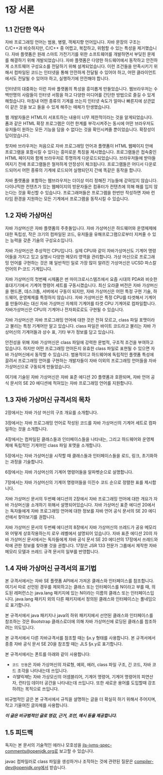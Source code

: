 # 1장 서론
## 1.1 간단한 역사

자바 프로그래밍 언어는 범용, 병렬, 객체지향 언어입니다. 자바 문장의 구조는 C/C++과 비슷하지만, C/C++ 중 어렵고, 복잡하고, 위험할 수 있는 특성을 제거했습니다. 자바 플랫폼은 원래 스마트 가전기기를 위한 소프트웨어를 개발하면서 부딪힌 문제를 해결하기 위해 개발되었습니다. 자바 플랫폼은 다양한 하드웨어에서 동작하고 안전하게 소프트웨어 구성요소를 전달하기 위해 설계되었습니다. 이런 조건들을 만족시키기 위해서 컴파일된 코드는 인터넷을 통해 안전하게 전달될 수 있어야 하고, 어떤 클라이언트에서도 전달될 수 있어야 하고, 실행하기에 안전해야 합니다. 

인터넷의 대중화는 이런 자바 플랫폼의 특성을 흥미롭게 만들었습니다. 웹브라우저는 수백만명의 사람들이 인터넷 서핑을 하고 다양한 미디어를 간단한 방법으로 즐길 수 있게 해줬습니다. 마침내 어떤 종류의 기계를 쓰는지 인터넷 속도가 얼마나 빠른지에 상관없이 같은 것을 보고 들을 수 있게 해주는 매체가 탄생했습니다.

웹 개발자들은 HTML이 서포트하는 내용이 너무 제한적이라는 것을 알게되었습니다. 폼과 같은 HTML 확장 프로그램은 이런 한계를 부각시켜주는 동시에 어떤 브라우저도 유저들이 원하는 모든 기능을 담을 수 없다는 것을 확인시켜줄 뿐이었습니다. 확장성이 답이었습니다. 

핫자바 브라우저는 처음으로 자바 프로그래밍 언어과 플랫폼이 HTML 웹페이지 안에 프로그램을 포함시킬 수 있다는 흥미로운 특징을 제시했습니다. 프로그램들은 접속중인 HTML 페이지와 함께 브라우저로 투명하게 다운로드되었습니다. 브라우저들에 받아들여지기 전에 프로그램들은 철저하게 안정성이 체크됩니다. 프로그램들은 어디서 다운로드되어서 어떤 종류의 기계에 로드되어 실행되던지 간에 똑같은 동작을 합니다.

자바 플랫폼을 포함하는 웹브라우저는 더이상 미리 정해진 기능들에 갇혀있지 않습니다. 다이나믹한 컨텐츠가 있는 웹페이지의 방문자들은 컴퓨터가 컨텐츠에 의해 해를 입지 않는다는 것을 확신할 수 있습니다. 프로그래머들은 프로그램을 한번만 작성하면 자바 런타임 환경을 지원하는 모든 기계에서 프로그램을 동작시킬 수 있습니다.


## 1.2 자바 가상머신

자바 가상머신은 자바 플랫폼의 주춧돌입니다. 자바 가상머신은 하드웨어와 운영체제에 대한 독립성, 작은 크기의 컴파일된 코드, 유저들을 유해프로그램으로부터 지켜줄 수 있는 능력을 갖춘 기술의 구성요소입니다. 

자바 가상머신은 추상적인 CPU입니다. 실제 CPU와 같이 자바가상머신도 기계어 명령어들을 가지고 있고 실행시 다양한 메모리 영역을 관리합니다. 가상 머신으로 프로그래밍 언어를 구현하는 것은 꽤 일반적인 일로 가장 많이 알려진 가상머신은 UCSD 파스칼 언어의 P-코드 기계입니다. 

자바 가상머신의 첫번째 시제품은 썬 마이크로시스템즈에서 요즘 시대의 PDA와 비슷한 휴대기기에서 기계어 명령어 세트를 구동시켰습니다. 최신 오라클 버전은 자바 가상머신을 핸드폰, 데스크톱, 서버에서 구동이 되지만, 자바 가상머신은 어떤 특정 구현 기술, 하드웨어, 운영체제를 특정하지 않습니다. 자바 가상머신은 특정 CPU를 타겟해서 기계어를 만들어내는 대신 자바 가상머신 자체의 기계어를 타겟 CPU 기계어로 컴파일합니다. 자바가상머신은 CPU의 기계어나 전자회로로도 구현될 수 있습니다.

자바 가상머신은 자바 프로그래밍 언어에 대한 것은 전혀 모르고, class 파일 포맷이라고 불리는 특정 기계어만 알고 있습니다. class 파일은 바이트 코드라고 불리는 자바 가상머신의 기계어들과 상수 표, 기타 부가 정보를 담고 있습니다.

안전성을 위해 자바 가상머신은 class 파일에 강력한 문법적, 구조적 조건을 부여하고 있습니다. 하지만 어떤 프로그래밍 언어든지 유효한 class 파일로 표현될 수 있으면 자바 가상머신에서 동작할 수 있습니다. 범용적이고 하드웨어에 독립적인 플랫폼 특성에 끌려서 프로그래밍 언어를 구현하는 개발자들이 자바 이외의 프로그래밍 언어들을 자바 가상머신으로 구동되게 만들었습니다.

여기에 기술된 자바 가상머신은 자바 표준 에디션 20 플랫폼과 호환되며, 자바 언어 공식 문서의 SE 20 에디션에 적혀있는 자바 프로그래밍 언어를 지원합니다.


## 1.3 자바 가상머신 규격서의 목차

2장에서는 자바 가상 머신의 구조 개요를 소개합니다.

3장에서는 자바 프로그래밍 언어로 작성된 코드를 자바 가상머신의 기계어 세트로 컴파일하는 것을 소개합니다.

4장에서는 컴파일된 클래스들과 인터페이스들을 나타내는, 그리고 하드웨어와 운영체제에 독립적인 기게어인 class 파일 포맷을 소개합니다.

5장에서는 자바 가상머신을 시작할 때 클래스들과 인터페이스들을 로드, 링크, 초기화하는 과정을 기술합니다.

6장에서는 자바 가상머신의 기계어 명령어들을 알파벳순으로 설명합니다. 

7장에서는 자바 가상머신의 기계어 명령어들을 이진수 코드 순으로 정렬한 표를 제시합니다.

자바 가상머신 문서의 두번째 에디션의 2장에서 자바 프로그래밍 언어에 대한 개요가 자바 가상머신을 소개하기 위해서 설명되어있습니다. 자바 가상머신 표준 에디션 20에서는 독자들에게 자바 프로그래밍 언어에 대한 정보를 자바 언어 공식 문서의 SE 20 에디션에서 찾아보기를 권합니다.

자바 가상머신 문서의 두번째 에디션의 8장에서 자바 가상머신의 쓰레드가 공유 메모리와 어떻게 상호작용하는지 로우 레벨에서 설명되어 있습니다. 자바 표준 에디션 20의 자바 가상머신 문서에서는 독자들에게 자바 공식 문서 SE 20 에디션의 17장에서 쓰레드와 락에 관한 정보를 찾아볼 것을 권합니다. 17장은 JSR 133 전문가 그룹에서 제작한 자바 메모리 모델과 쓰레드 규격 문서의 일부를 반영합니다.


## 1.4 자바 가상머신 규격서의 표기법

본 규격서에서는 자바 SE 플랫폼 API에서 가져온 클래스와 인터페이스를 참조합니다. 여기서 따로 선언된 경우를 제외하고는 클래스 또는 인터페이스를 N이라고 부를 때, 의도된 레퍼런스는 java.lang 패키지에 있는 N이라는 이름의 클래스 또는 인터페이스입니다. java.lang 패키지 외의 다른 패키지에서 정의된 클래스와 인터페이스는 풀네임으로 표기합니다. 

본 규격서에서 java 패키지나 java의 하위 패키지에서 선언된 클래스와 인터페이스를 참조하는 것은 Bootstrap 클래스로더에 의해 자바 가상머신에 로딩된 클래스를 참조하려는 의도입니다. 

본 규격서에서 다른 자바규격서를 참조할 때는 §x.y 형태를 사용합니다. 본 규격서에서 종종 자바 공식 문서 SE 20을 참조할 때는 JLS §x.y로 표기합니다.

본 규격서에서는 폰트를 아래와 같이 사용합니다:

* `코드 인용`은 자바 가상머신의 자료형, 예외, 에러, class 파일 구조, 긴 코드, 자바 코드 조각을 나타내는데 쓰입니다.
* *이탤릭체*는 자바 가상모신의 어셈블리어, 기계어 명령어, 기계어 명령어의 피연산자, 런타임 데이터 공간을 나타내는데 쓰입니다. 또한 새로운 용어를 도입할때 강조하려는 목적으로 쓰입니다.

비규범적인 글은 본 규격서에서 규칙을 설명하는 글을 더 확실히 하기 위해서 주어지며, 작고 기울여진 글자체를 사용합니다.

**_이 글은 비규범적인 글로 영감, 근거, 조언, 예시 등을 제공합니다._**


## 1.5 피드백

독자는 본 문서의 기술적인 에러나 모호성을 jls-jvms-spec-comments@openjdk.org로 보고할 수 있습니다. 

javac 컴파일러로 class 파일을 생성하거나 조작하는 것에 관련된 질문은 compiler-dev@openjdk.org에서 받습니다.
